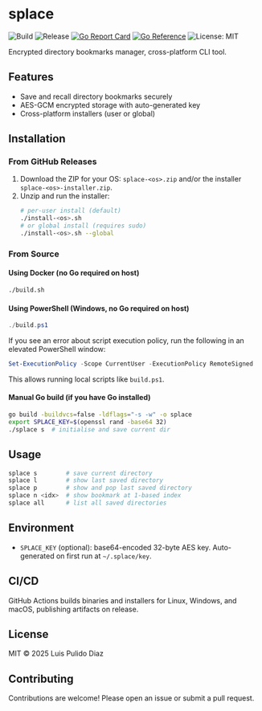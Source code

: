 
# splace

<!-- Badges -->
![Build](https://github.com/lpolish/splace/actions/workflows/build.yml/badge.svg)
![Release](https://img.shields.io/github/v/release/lpolish/splace?include_prereleases&label=release)
[![Go Report Card](https://goreportcard.com/badge/github.com/lpolish/splace)](https://goreportcard.com/report/github.com/lpolish/splace)
[![Go Reference](https://pkg.go.dev/badge/github.com/lpolish/splace.svg)](https://pkg.go.dev/github.com/lpolish/splace)
![License: MIT](https://img.shields.io/badge/license-MIT-blue.svg)

Encrypted directory bookmarks manager, cross-platform CLI tool.

## Features

- Save and recall directory bookmarks securely
- AES-GCM encrypted storage with auto-generated key
- Cross-platform installers (user or global)

## Installation

### From GitHub Releases

1. Download the ZIP for your OS: `splace-<os>.zip` and/or the installer `splace-<os>-installer.zip`.
2. Unzip and run the installer:
   ```bash
   # per-user install (default)
   ./install-<os>.sh
   # or global install (requires sudo)
   ./install-<os>.sh --global
   ```

### From Source

#### Using Docker (no Go required on host)
```bash
./build.sh
```

#### Using PowerShell (Windows, no Go required on host)
```powershell
./build.ps1
```
If you see an error about script execution policy, run the following in an elevated PowerShell window:
```powershell
Set-ExecutionPolicy -Scope CurrentUser -ExecutionPolicy RemoteSigned
```
This allows running local scripts like `build.ps1`.

#### Manual Go build (if you have Go installed)
```bash
go build -buildvcs=false -ldflags="-s -w" -o splace
export SPLACE_KEY=$(openssl rand -base64 32)
./splace s  # initialise and save current dir
```

## Usage

```bash
splace s        # save current directory
splace l        # show last saved directory
splace p        # show and pop last saved directory
splace n <idx>  # show bookmark at 1-based index
splace all      # list all saved directories
```

## Environment

- `SPLACE_KEY` (optional): base64-encoded 32-byte AES key. Auto-generated on first run at `~/.splace/key`.

## CI/CD

GitHub Actions builds binaries and installers for Linux, Windows, and macOS, publishing artifacts on release.

## License

MIT © 2025 Luis Pulido Diaz

## Contributing

Contributions are welcome! Please open an issue or submit a pull request.

